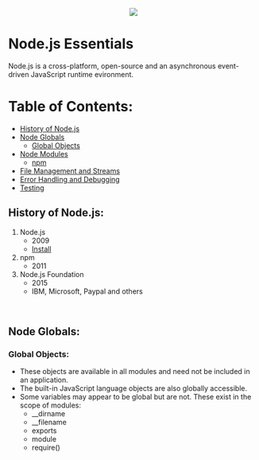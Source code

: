 <p align="center">
    <image src="assets/cover.png">
</p>

# Node.js Essentials

Node.js is a cross-platform, open-source and an asynchronous event-driven JavaScript runtime evironment.

# Table of Contents:

- [History of Node.js](#history-of-nodejs)
- [Node Globals](#)
    - [Global Objects](#)
- [Node Modules](#)
    - [npm](#)
- [File Management and Streams](#)
- [Error Handling and Debugging](#)
- [Testing](#)

## History of Node.js:

1. Node.js
    - 2009
    - [Install](https://nodejs.org/en/)
2. npm
    - 2011
3. Node.js Foundation
    - 2015
    - IBM, Microsoft, Paypal and others

<br>

## Node Globals:

### Global Objects:

- These objects are available in all modules and need not be included in an application.
- The built-in JavaScript language objects are also globally accessible.
- Some variables may appear to be global but are not. These exist in the scope of modules:
    - __dirname
    - __filename
    - exports
    - module
    - require()